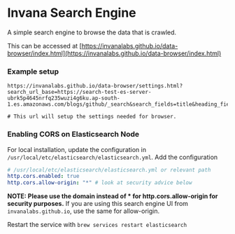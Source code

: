 # Invana Search Engine

A simple search engine to browse the data that is crawled.

This can be accessed at [https://invanalabs.github.io/data-browser/index.html](https://invanalabs.github.io/data-browser/index.html)



### Example setup

```
https://invanalabs.github.io/data-browser/settings.html?search_url_base=https://search-test-es-server-ubrk5p4645nrfq235wuzi4g6ku.ap-south-1.es.amazonaws.com/blogs/github/_search&search_fields=title&heading_field=url&subheading_field=domain&summary_field=description&result_size=10

# This url will setup the settings needed for browser.
```

### Enabling CORS on Elasticsearch Node

For local installation, update the configuration in `/usr/local/etc/elasticsearch/elasticsearch.yml`. 
Add the configuration 

```yaml
# /usr/local/etc/elasticsearch/elasticsearch.yml or relevant path
http.cors.enabled: true
http.cors.allow-origin: "*" # look at security advice below
```

**NOTE: Please use the domain instead of * for http.cors.allow-origin for security purposes.**
If you are using this search engine UI from `invanalabs.github.io`, use the same for allow-origin.

Restart the service with `brew services restart elasticsearch`
